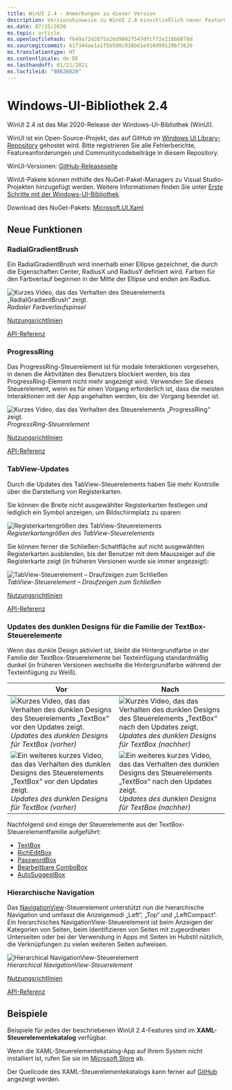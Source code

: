 ```yaml
---
title: WinUI 2.4 – Anmerkungen zu dieser Version
description: Versionshinweise zu WinUI 2.4 einschließlich neuer Features und Bugfixe.
ms.date: 07/15/2020
ms.topic: article
ms.openlocfilehash: f649a72d2875a26d9802f547dfcf72e218b0878d
ms.sourcegitcommit: 617344ae1a1f5b580c938b61e910d99120b73626
ms.translationtype: HT
ms.contentlocale: de-DE
ms.lasthandoff: 01/21/2021
ms.locfileid: "98620820"
---
```

# <a name="windows-ui-library-24"></a>Windows-UI-Bibliothek 2.4

WinUI 2.4 ist das Mai 2020-Release der Windows-UI-Bibliothek (WinUI).

WinUI ist ein Open-Source-Projekt, das auf GitHub im [Windows UI Library-Repository](https://aka.ms/winui) gehostet wird. Bitte registrieren Sie alle Fehlerberichte, Featureanforderungen und Communitycodebeiträge in diesem Repository.

WinUI-Versionen: [GitHub-Releaseseite](https://github.com/microsoft/microsoft-ui-xaml/releases)

WinUI-Pakete können mithilfe des NuGet-Paket-Managers zu Visual Studio-Projekten hinzugefügt werden. Weitere Informationen finden Sie unter [Erste Schritte mit der Windows-UI-Bibliothek](../getting-started.md).

Download des NuGet-Pakets: [Microsoft.UI.Xaml](https://www.nuget.org/packages/Microsoft.UI.Xaml)

## <a name="new-features"></a>Neue Funktionen

### <a name="radialgradientbrush"></a>RadialGradientBrush

Ein RadialGradientBrush wird innerhalb einer Ellipse gezeichnet, die durch die Eigenschaften Center, RadiusX und RadiusY definiert wird. Farben für den Farbverlauf beginnen in der Mitte der Ellipse und enden am Radius.

![Kurzes Video, das das Verhalten des Steuerelements „RadialGradientBrush“ zeigt.](../images/radialgradientbrush.gif)<br>
*Radialer Farbverlaufspinsel*

[Nutzungsrichtlinien](/windows/uwp/design/style/brushes#radial-gradient-brushes)

[API-Referenz](/uwp/api/microsoft.ui.xaml.media.radialgradientbrush)

### <a name="progressring"></a>ProgressRing

Das ProgressRing-Steuerelement ist für modale Interaktionen vorgesehen, in denen die Aktivitäten des Benutzers blockiert werden, bis das ProgressRing-Element nicht mehr angezeigt wird. Verwenden Sie dieses Steuerelement, wenn es für einen Vorgang erforderlich ist, dass die meisten Interaktionen mit der App angehalten werden, bis der Vorgang beendet ist.

![Kurzes Video, das das Verhalten des Steuerelements „ProgressRing“ zeigt.](../images/progressring.gif)<br>
*ProgressRing-Steuerelement*

[Nutzungsrichtlinien](/windows/uwp/design/controls-and-patterns/progress-controls)

[API-Referenz](/uwp/api/microsoft.ui.xaml.controls.progressring)

### <a name="tabview-updates"></a>TabView-Updates

Durch die Updates des TabView-Steuerelements haben Sie mehr Kontrolle über die Darstellung von Registerkarten.

Sie können die Breite nicht ausgewählter Registerkarten festlegen und lediglich ein Symbol anzeigen, um Bildschirmplatz zu sparen:

![Registerkartengrößen des TabView-Steuerelements](..\images\tabview-sizing.gif)<br>
*Registerkartengrößen des TabView-Steuerelements*

Sie können ferner die Schließen-Schaltfläche auf nicht ausgewählten Registerkarten ausblenden, bis der Benutzer mit dem Mauszeiger auf die Registerkarte zeigt (in früheren Versionen wurde sie immer angezeigt):

![TabView-Steuerelement – Draufzeigen zum Schließen](..\images\tabview-closebuttononhover.gif)<br>
*TabView-Steuerelement – Draufzeigen zum Schließen*

[Nutzungsrichtlinien](/windows/uwp/design/controls-and-patterns/tab-view)

[API-Referenz](/uwp/api/microsoft.ui.xaml.controls.tabview)

### <a name="dark-theme-updates-to-textbox-family-of-controls"></a>Updates des dunklen Designs für die Familie der TextBox-Steuerelemente

Wenn das dunkle Design aktiviert ist, bleibt die Hintergrundfarbe in der Familie der TextBox-Steuerelemente bei Texteinfügung standardmäßig dunkel (in früheren Versionen wechselte die Hintergrundfarbe während der Texteinfügung zu Weiß).

| Vor | Nach |
| - | - |
| ![Kurzes Video, das das Verhalten des dunklen Designs des Steuerelements „TextBox“ vor den Updates zeigt.](..\images\textbox-darkthemeupdates-before1.gif)<br>*Updates des dunklen Designs für TextBox (vorher)* | ![Kurzes Video, das das Verhalten des dunklen Designs des Steuerelements „TextBox“ nach den Updates zeigt.](..\images\textbox-darkthemeupdates-after1.gif)<br>*Updates des dunklen Designs für TextBox (nachher)* |
| ![Ein weiteres kurzes Video, das das Verhalten des dunklen Designs des Steuerelements „TextBox“ vor den Updates zeigt.](..\images\textbox-darkthemeupdates-before2.gif)<br>*Updates des dunklen Designs für TextBox (vorher)* | ![Ein weiteres kurzes Video, das das Verhalten des dunklen Designs des Steuerelements „TextBox“ nach den Updates zeigt.](..\images\textbox-darkthemeupdates-after2.gif)<br>*Updates des dunklen Designs für TextBox (nachher)* |

Nachfolgend sind einige der Steuerelemente aus der TextBox-Steuerelementfamilie aufgeführt:

- [TextBox](/uwp/api/windows.ui.xaml.controls.textbox)
- [RichEditBox](/uwp/api/windows.ui.xaml.controls.richtextblock)
- [PasswordBox](/uwp/api/windows.ui.xaml.controls.passwordbox)
- [Bearbeitbare ComboBox](/uwp/api/windows.ui.xaml.controls.combobox)
- [AutoSuggestBox](/uwp/api/windows.ui.xaml.controls.autosuggestbox)

### <a name="hierarchical-navigation"></a>Hierarchische Navigation

Das [NavigationView](/uwp/api/microsoft.ui.xaml.controls.navigationview?view=winui-2.4&preserve-view=true)-Steuerelement unterstützt nun die hierarchische Navigation und umfasst die Anzeigemodi „Left“, „Top“ und „LeftCompact“. Ein hierarchisches NavigationView-Steuerelement ist beim Anzeigen der Kategorien von Seiten, beim Identifizieren von Seiten mit zugeordneten Unterseiten oder bei der Verwendung in Apps mit Seiten im Hubstil nützlich, die Verknüpfungen zu vielen weiteren Seiten aufweisen.

![Hierarchical NavigationView-Steuerelement](..\images\HierarchicalNavView.gif)<br>*Hierarchical NavigationView-Steuerelement*

[Nutzungsrichtlinien](/windows/uwp/design/controls-and-patterns/navigationview#hierarchical-navigation)

[API-Referenz](/uwp/api/microsoft.ui.xaml.controls.navigationview?view=winui-2.4&preserve-view=true)

## <a name="samples"></a>Beispiele

Beispiele für jedes der beschriebenen WinUI 2.4-Features sind im **XAML-Steuerelementekatalog** verfügbar.

Wenn die XAML-Steuerelementekatalog-App auf Ihrem System nicht installiert ist, rufen Sie sie im [Microsoft Store](https://www.microsoft.com/p/xaml-controls-gallery/9msvh128x2zt) ab.

Der Quellcode des XAML-Steuerelementekatalogs kann ferner auf [GitHub](https://github.com/Microsoft/Xaml-Controls-Gallery) angezeigt werden.
